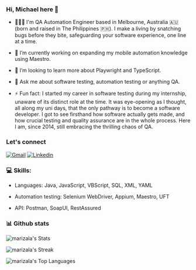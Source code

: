 ### Hi, Michael here 👋

- 🧑🏽‍💻 I'm QA Automation Engineer based in Melbourne, Australia 🇦🇺 (born and raised in The Philippines 🇵🇭). I make a living by snatching bugs before they bite, safeguarding your software experience, one line at a time.
  
- 🌱 I’m currently working on expanding my mobile automation knowledge using Maestro.

- 🔭 I’m looking to learn more about Playwright and TypeScript.

- 💬 Ask me about software testing, automation testing or anything QA.

- ⚡ Fun fact: I started my career in software testing during my internship, unaware of its distinct role at the time. It was eye-opening as I thought, all along my uni days, that the only pathway is to become a software developer. I got to see firsthand how software actually gets made, and how crucial testing and quality assurance are in the whole process. Here I am, since 2014, still embracing the thrilling chaos of QA.

### Let's connect
[![Gmail](https://img.shields.io/badge/Gmail-D14836?style=for-the-badge&logo=gmail&logoColor=white)](mailto:michaelangelo.arizala@gmail.com)
[![Linkedin](https://img.shields.io/badge/LinkedIn-0077B5?style=for-the-badge&logo=linkedin&logoColor=white)](https://www.linkedin.com/in/marizala/)

### 💻 Skills:
- Languages: Java, JavaScript, VBScript, SQL, XML, YAML

- Automation testing: Selenium WebDriver, Appium, Maestro, UFT

- API: Postman, SoapUI, RestAssured


### 📊 Github stats
![marizala's Stats](https://github-readme-stats.vercel.app/api?username=marizala&theme=dark&show_icons=true&hide_border=true&count_private=true)

![marizala's Streak](https://github-readme-streak-stats.herokuapp.com/?user=marizala&theme=dark&hide_border=true)

![marizala's Top Languages](https://github-readme-stats.vercel.app/api/top-langs/?username=marizala&theme=dark&show_icons=true&hide_border=true&layout=compact)
